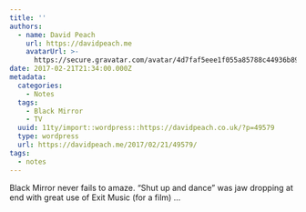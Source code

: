 ```yaml
---
title: ''
authors:
  - name: David Peach
    url: https://davidpeach.me
    avatarUrl: >-
      https://secure.gravatar.com/avatar/4d7faf5eee1f055a85788c44936b8995eaab6dfb004e7854ec747ccb272e91ee?s=96&d=mm&r=g
date: 2017-02-21T21:34:00.000Z
metadata:
  categories:
    - Notes
  tags:
    - Black Mirror
    - TV
  uuid: 11ty/import::wordpress::https://davidpeach.co.uk/?p=49579
  type: wordpress
  url: https://davidpeach.me/2017/02/21/49579/
tags:
  - notes
---
```

Black Mirror never fails to amaze. “Shut up and dance” was jaw dropping at end with great use of Exit Music (for a film) …
